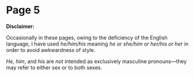 # Page 5

**Disclaimer:**

Occasionally in these pages, owing to the deficiency of the English language, I have used _he/him/his_ meaning _he or she/him or her/his or her_ in order to avoid awkwardness of style.

_He, him_, and _his_ are _not_ intended as exclusively masculine pronouns—they may refer to either sex or to both sexes.
